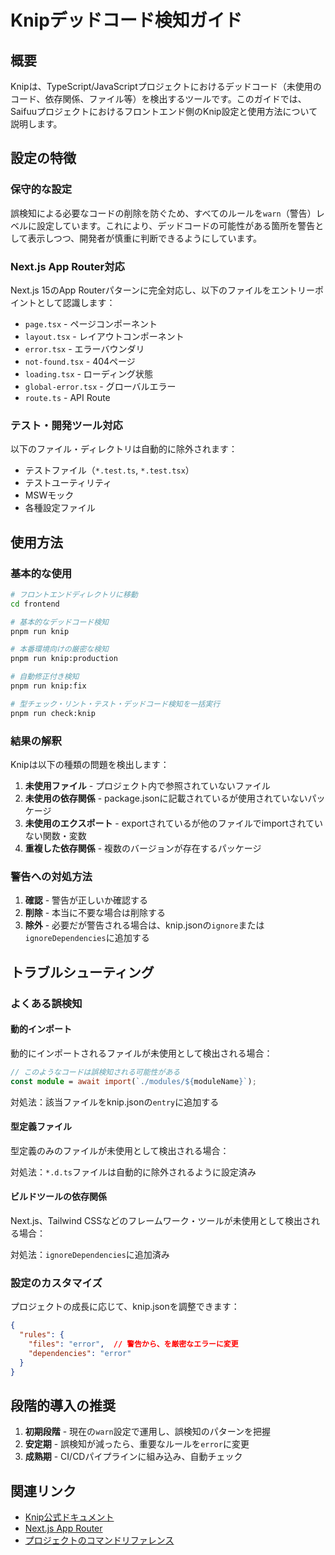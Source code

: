 # Knipデッドコード検知ガイド

## 概要

Knipは、TypeScript/JavaScriptプロジェクトにおけるデッドコード（未使用のコード、依存関係、ファイル等）を検出するツールです。このガイドでは、Saifuuプロジェクトにおけるフロントエンド側のKnip設定と使用方法について説明します。

## 設定の特徴

### 保守的な設定

誤検知による必要なコードの削除を防ぐため、すべてのルールを`warn`（警告）レベルに設定しています。これにより、デッドコードの可能性がある箇所を警告として表示しつつ、開発者が慎重に判断できるようにしています。

### Next.js App Router対応

Next.js 15のApp Routerパターンに完全対応し、以下のファイルをエントリーポイントとして認識します：

- `page.tsx` - ページコンポーネント
- `layout.tsx` - レイアウトコンポーネント
- `error.tsx` - エラーバウンダリ
- `not-found.tsx` - 404ページ
- `loading.tsx` - ローディング状態
- `global-error.tsx` - グローバルエラー
- `route.ts` - API Route

### テスト・開発ツール対応

以下のファイル・ディレクトリは自動的に除外されます：

- テストファイル（`*.test.ts`, `*.test.tsx`）
- テストユーティリティ
- MSWモック
- 各種設定ファイル

## 使用方法

### 基本的な使用

```bash
# フロントエンドディレクトリに移動
cd frontend

# 基本的なデッドコード検知
pnpm run knip

# 本番環境向けの厳密な検知
pnpm run knip:production

# 自動修正付き検知
pnpm run knip:fix

# 型チェック・リント・テスト・デッドコード検知を一括実行
pnpm run check:knip
```

### 結果の解釈

Knipは以下の種類の問題を検出します：

1. **未使用ファイル** - プロジェクト内で参照されていないファイル
2. **未使用の依存関係** - package.jsonに記載されているが使用されていないパッケージ
3. **未使用のエクスポート** - exportされているが他のファイルでimportされていない関数・変数
4. **重複した依存関係** - 複数のバージョンが存在するパッケージ

### 警告への対処方法

1. **確認** - 警告が正しいか確認する
2. **削除** - 本当に不要な場合は削除する
3. **除外** - 必要だが警告される場合は、knip.jsonの`ignore`または`ignoreDependencies`に追加する

## トラブルシューティング

### よくある誤検知

#### 動的インポート

動的にインポートされるファイルが未使用として検出される場合：

```typescript
// このようなコードは誤検知される可能性がある
const module = await import(`./modules/${moduleName}`);
```

対処法：該当ファイルをknip.jsonの`entry`に追加する

#### 型定義ファイル

型定義のみのファイルが未使用として検出される場合：

対処法：`*.d.ts`ファイルは自動的に除外されるように設定済み

#### ビルドツールの依存関係

Next.js、Tailwind CSSなどのフレームワーク・ツールが未使用として検出される場合：

対処法：`ignoreDependencies`に追加済み

### 設定のカスタマイズ

プロジェクトの成長に応じて、knip.jsonを調整できます：

```json
{
  "rules": {
    "files": "error",  // 警告から、を厳密なエラーに変更
    "dependencies": "error"
  }
}
```

## 段階的導入の推奨

1. **初期段階** - 現在の`warn`設定で運用し、誤検知のパターンを把握
2. **安定期** - 誤検知が減ったら、重要なルールを`error`に変更
3. **成熟期** - CI/CDパイプラインに組み込み、自動チェック

## 関連リンク

- [Knip公式ドキュメント](https://knip.dev/)
- [Next.js App Router](https://nextjs.org/docs/app)
- [プロジェクトのコマンドリファレンス](./コマンドリファレンス.md)
